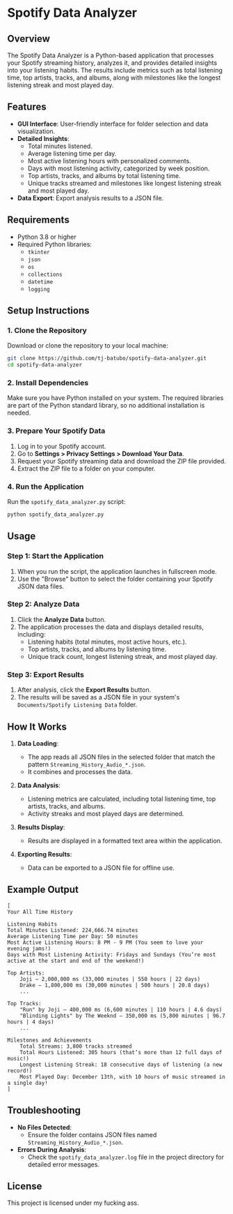 # Spotify Data Analyzer

## Overview
The Spotify Data Analyzer is a Python-based application that processes your Spotify streaming history, analyzes it, and provides detailed insights into your listening habits. The results include metrics such as total listening time, top artists, tracks, and albums, along with milestones like the longest listening streak and most played day.

## Features
- **GUI Interface**: User-friendly interface for folder selection and data visualization.
- **Detailed Insights**:
  - Total minutes listened.
  - Average listening time per day.
  - Most active listening hours with personalized comments.
  - Days with most listening activity, categorized by week position.
  - Top artists, tracks, and albums by total listening time.
  - Unique tracks streamed and milestones like longest listening streak and most played day.
- **Data Export**: Export analysis results to a JSON file.

## Requirements
- Python 3.8 or higher
- Required Python libraries:
  - `tkinter`
  - `json`
  - `os`
  - `collections`
  - `datetime`
  - `logging`

## Setup Instructions

### 1. Clone the Repository
Download or clone the repository to your local machine:
```bash
git clone https://github.com/tj-batubo/spotify-data-analyzer.git
cd spotify-data-analyzer
```

### 2. Install Dependencies
Make sure you have Python installed on your system. The required libraries are part of the Python standard library, so no additional installation is needed.

### 3. Prepare Your Spotify Data
1. Log in to your Spotify account.
2. Go to **Settings > Privacy Settings > Download Your Data**.
3. Request your Spotify streaming data and download the ZIP file provided.
4. Extract the ZIP file to a folder on your computer.

### 4. Run the Application
Run the `spotify_data_analyzer.py` script:
```bash
python spotify_data_analyzer.py
```

## Usage

### Step 1: Start the Application
1. When you run the script, the application launches in fullscreen mode.
2. Use the "Browse" button to select the folder containing your Spotify JSON data files.

### Step 2: Analyze Data
1. Click the **Analyze Data** button.
2. The application processes the data and displays detailed results, including:
   - Listening habits (total minutes, most active hours, etc.).
   - Top artists, tracks, and albums by listening time.
   - Unique track count, longest listening streak, and most played day.

### Step 3: Export Results
1. After analysis, click the **Export Results** button.
2. The results will be saved as a JSON file in your system's `Documents/Spotify Listening Data` folder.

## How It Works

1. **Data Loading**:
   - The app reads all JSON files in the selected folder that match the pattern `Streaming_History_Audio_*.json`.
   - It combines and processes the data.

2. **Data Analysis**:
   - Listening metrics are calculated, including total listening time, top artists, tracks, and albums.
   - Activity streaks and most played days are determined.

3. **Results Display**:
   - Results are displayed in a formatted text area within the application.

4. **Exporting Results**:
   - Data can be exported to a JSON file for offline use.

## Example Output
```plaintext
[
Your All Time History

Listening Habits
Total Minutes Listened: 224,666.74 minutes
Average Listening Time per Day: 50 minutes
Most Active Listening Hours: 8 PM - 9 PM (You seem to love your evening jams!)
Days with Most Listening Activity: Fridays and Sundays (You’re most active at the start and end of the weekend!)

Top Artists:
	Joji – 2,000,000 ms (33,000 minutes | 550 hours | 22 days)
	Drake – 1,800,000 ms (30,000 minutes | 500 hours | 20.8 days)
	...

Top Tracks:
	"Run" by Joji – 400,000 ms (6,600 minutes | 110 hours | 4.6 days)
	"Blinding Lights" by The Weeknd – 350,000 ms (5,800 minutes | 96.7 hours | 4 days)
	...

Milestones and Achievements
	Total Streams: 3,800 tracks streamed
	Total Hours Listened: 305 hours (that’s more than 12 full days of music!)
	Longest Listening Streak: 18 consecutive days of listening (a new record!)
	Most Played Day: December 13th, with 10 hours of music streamed in a single day!
]
```

## Troubleshooting
- **No Files Detected**:
  - Ensure the folder contains JSON files named `Streaming_History_Audio_*.json`.
- **Errors During Analysis**:
  - Check the `spotify_data_analyzer.log` file in the project directory for detailed error messages.

## License
This project is licensed under my fucking ass.